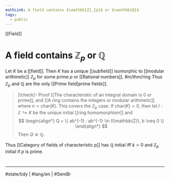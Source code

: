 ```yaml
---
mathLink: A field contains $\mathbb{Z}_{p}$ or $\mathbb{Q}$
tags:
  - public
---
```

[[Field]]
# A field contains $\mathbb{Z}_{p}$ or $\mathbb{Q}$

Let $K$ be a [[field]].
Then $K$ has a unique [[subfield]] isomorphic to [[modular arithmetic]] $\mathbb{Z}_{p}$ for some prime $p$
or [[Rational numbers]]. #m/thm/ring 
Thus $\mathbb{Z}_{p}$ and $\mathbb{Q}$ are the only [[Prime field|prime fields]].

> [!check]- Proof
> [[The characteristic of an integral domain is 0 or prime]],
> and [[A ring contains the integers or modular arithmetic]] where $n = \mathrm{char}(K)$.
> This covers the $\mathbb{Z}_{p}$ case.
> If $\mathrm{char}(K) = 0$,
> then let $I : \mathbb{Z} \hookrightarrow K$ be the unique initial [[ring homomorphism]] and
> $$
> \begin{align*}
> Q = \{ ab^{-1} : ab^{-1} \in I(\mathbb{Z}), b \neq 0 \}
> \end{align*}
> $$
> Then $Q \cong \mathbb{Q}$. <span class="QED"/>

Thus [[Category of fields of characteristic p]] has $\mathbb{Q}$ initial iff $k=0$ and $\mathbb{Z}_{p}$ initial if $p$ is prime.

#
---
#state/tidy | #lang/en | #SemBr
